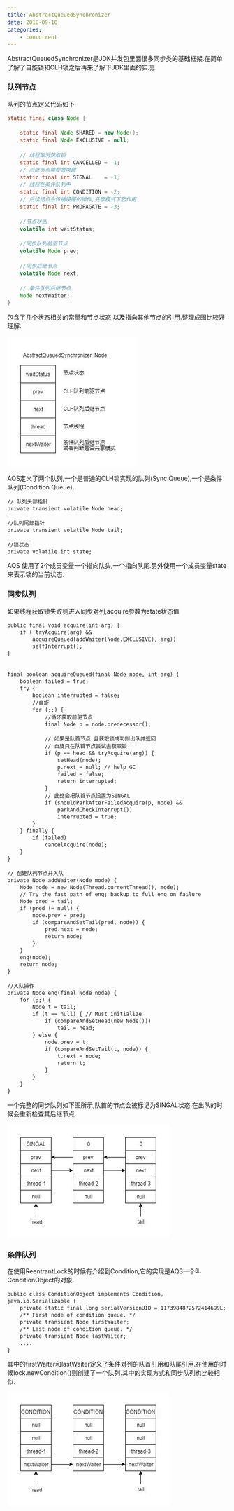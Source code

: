 ```yaml
---
title: AbstractQueuedSynchronizer
date: 2018-09-10
categories:
	- concurrent
---
```


AbstractQueuedSynchronizer是JDK并发包里面很多同步类的基础框架.在简单了解了自旋锁和CLH锁之后再来了解下JDK里面的实现.
<!-- more -->

### 队列节点

队列的节点定义代码如下

``` java
static final class Node {
    
    static final Node SHARED = new Node();
    static final Node EXCLUSIVE = null;

    // 线程取消获取锁
    static final int CANCELLED =  1;
    // 后继节点需要被唤醒
    static final int SIGNAL    = -1;
    // 线程在条件队列中
    static final int CONDITION = -2;
    // 后续结点会传播唤醒的操作,共享模式下起作用
    static final int PROPAGATE = -3;

    //节点状态
    volatile int waitStatus;

    //同步队列前驱节点
    volatile Node prev;
    
    //同步后继节点
    volatile Node next;

    // 条件队列后继节点
    Node nextWaiter;
}
```
包含了几个状态相关的常量和节点状态,以及指向其他节点的引用.整理成图比较好理解.

![image](abstract_queued_synchronizer\abstract_queued_synchronizer_node.jpg)

AQS定义了两个队列,一个是普通的CLH锁实现的队列(Sync Queue),一个是条件队列(Condition Queue).


```
// 队列头部指针
private transient volatile Node head;

//队列尾部指针
private transient volatile Node tail;

//锁状态
private volatile int state;

```
AQS 使用了2个成员变量一个指向队头,一个指向队尾.另外使用一个成员变量state来表示锁的当前状态.



### 同步队列

如果线程获取锁失败则进入同步对列,acquire参数为state状态值

```
public final void acquire(int arg) {
    if (!tryAcquire(arg) &&
        acquireQueued(addWaiter(Node.EXCLUSIVE), arg))
        selfInterrupt();
}


final boolean acquireQueued(final Node node, int arg) {
    boolean failed = true;
    try {
        boolean interrupted = false;
        //自旋
        for (;;) {
            //循环获取前驱节点
            final Node p = node.predecessor();
            
            // 如果是队首节点 且获取锁成功则出队并返回
            // 自旋只在队首节点尝试去获取锁
            if (p == head && tryAcquire(arg)) {
                setHead(node);
                p.next = null; // help GC
                failed = false;
                return interrupted;
            }
            // 此处会把队首节点设置为SINGAL
            if (shouldParkAfterFailedAcquire(p, node) &&
                parkAndCheckInterrupt())
                interrupted = true;
        }
    } finally {
        if (failed)
            cancelAcquire(node);
    }
}

// 创建队列节点并入队
private Node addWaiter(Node mode) {
    Node node = new Node(Thread.currentThread(), mode);
    // Try the fast path of enq; backup to full enq on failure
    Node pred = tail;
    if (pred != null) {
        node.prev = pred;
        if (compareAndSetTail(pred, node)) {
            pred.next = node;
            return node;
        }
    }
    enq(node);
    return node;
}

//入队操作
private Node enq(final Node node) {
    for (;;) {
        Node t = tail;
        if (t == null) { // Must initialize
            if (compareAndSetHead(new Node()))
                tail = head;
        } else {
            node.prev = t;
            if (compareAndSetTail(t, node)) {
                t.next = node;
                return t;
            }
        }
    }
}

```

一个完整的同步队列如下图所示,队首的节点会被标记为SINGAL状态.在出队的时候会重新检查其后继节点.

![image](abstract_queued_synchronizer\abstract_queued_synchronizer_list.jpg)

### 条件队列

在使用ReentrantLock的时候有介绍到Condition,它的实现是AQS一个叫ConditionObject的对象.


```
public class ConditionObject implements Condition, java.io.Serializable {
    private static final long serialVersionUID = 1173984872572414699L;
    /** First node of condition queue. */
    private transient Node firstWaiter;
    /** Last node of condition queue. */
    private transient Node lastWaiter;
    ....
}
```

其中的firstWaiter和lastWaiter定义了条件对列的队首引用和队尾引用.在使用的时候lock.newCondition()则创建了一个队列.其中的实现方式和同步队列也比较相似.

![image](abstract_queued_synchronizer\abstract_queued_synchronizer_condition.jpg)